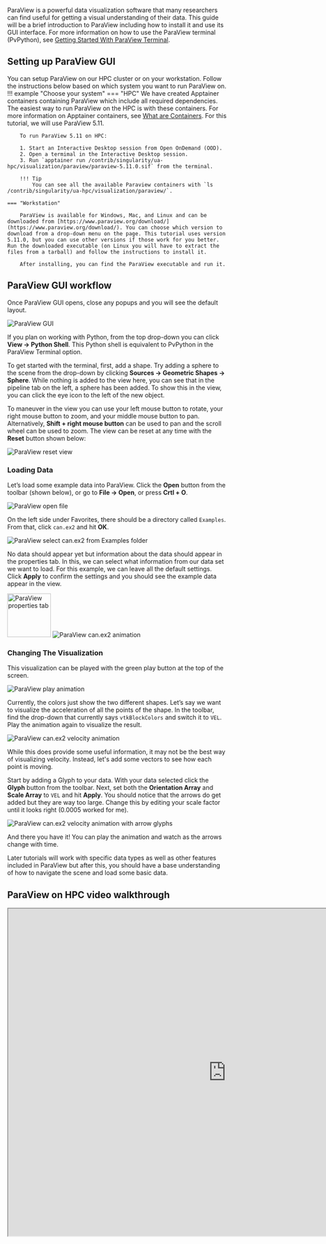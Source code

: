 ParaView is a powerful data visualization software that many researchers can find useful for getting a visual understanding of their data. This guide will be a brief introduction to ParaView including how to install it and use its GUI interface. For more information on how to use the ParaView terminal (PvPython), see [Getting Started With ParaView Terminal](../getting_started_with_paraview_terminal/index.md).

## Setting up ParaView GUI

You can setup ParaView on our HPC cluster or on your workstation. Follow the instructions below based on which system you want to run ParaView on.
!!! example "Choose your system"
    === "HPC"
        We have created Apptainer containers containing ParaView which include all required dependencies. The easiest way to run ParaView on the HPC is with these containers. For more information on Apptainer containers, see [What are Containers](../../../../software/containers/what_are_containers/index.md). For this tutorial, we will use ParaView 5.11. 
        
        To run ParaView 5.11 on HPC:
        
        1. Start an Interactive Desktop session from Open OnDemand (OOD).
        2. Open a termimal in the Interactive Desktop session.
        3. Run `apptainer run /contrib/singularity/ua-hpc/visualization/paraview/paraview-5.11.0.sif` from the terminal.
        
        !!! Tip
            You can see all the available Paraview containers with `ls /contrib/singularity/ua-hpc/visualization/paraview/`.
        
    === "Workstation"
    
        ParaView is available for Windows, Mac, and Linux and can be downloaded from [https://www.paraview.org/download/](https://www.paraview.org/download/). You can choose which version to download from a drop-down menu on the page. This tutorial uses version 5.11.0, but you can use other versions if those work for you better. Run the downloaded executable (on Linux you will have to extract the files from a tarball) and follow the instructions to install it.
        
        After installing, you can find the ParaView executable and run it.

## ParaView GUI workflow 

Once ParaView GUI opens, close any popups and you will see the default layout.

<img src="images/paraview-gui.png" alt="ParaView GUI"/>

If you plan on working with Python, from the top drop-down you can click **View → Python Shell**. This Python shell is equivalent to PvPython in the ParaView Terminal option.

To get started with the terminal, first, add a shape. Try adding a sphere to the scene from the drop-down by clicking **Sources → Geometric Shapes → Sphere**. While nothing is added to the view here, you can see that in the pipeline tab on the left, a sphere has been added. To show this in the view, you can click the eye icon to the left of the new object.

To maneuver in the view you can use your left mouse button to rotate, your right mouse button to zoom, and your middle mouse button to pan. Alternatively, **Shift + right mouse button** can be used to pan and the scroll wheel can be used to zoom. The view can be reset at any time with the **Reset** button shown below:

<img src="images/paraview-gui-reset.png" alt="ParaView reset view"/>

### Loading Data

Let’s load some example data into ParaView. Click the **Open** button from the toolbar (shown below), or go to **File → Open**, or press **Crtl + O**.

<img src="images/paraview-gui-open.png" alt="ParaView open file"/>

On the left side under Favorites, there should be a directory called `Examples`. From that, click `can.ex2` and hit **OK**.

<img src="images/paraview-gui-examples.png" alt="ParaView select can.ex2 from Examples folder"/>

No data should appear yet but information about the data should appear in the properties tab. In this, we can select what information from our data set we want to load. For this example, we can leave all the default settings. Click **Apply** to confirm the settings and you should see the example data appear in the view.

<img src="images/paraview-gui-properties.png" alt="ParaView properties tab" height="100"/>

<img src="images/paraview-gui-animation.png" alt="ParaView can.ex2 animation"/>

### Changing The Visualization

This visualization can be played with the green play button at the top of the screen.

<img src="images/paraview-gui-play.png" alt="ParaView play animation"/>

Currently, the colors just show the two different shapes. Let’s say we want to visualize the acceleration of all the points of the shape. In the toolbar, find the drop-down that currently says `vtkBlockColors` and switch it to `VEL`. Play the animation again to visualize the result.

<img src="images/paraview-gui-animation-vel.png" alt="ParaView can.ex2 velocity animation"/>

While this does provide some useful information, it may not be the best way of visualizing velocity. Instead, let's add some vectors to see how each point is moving.

Start by adding a Glyph to your data. With your data selected click the **Glyph** button from the toolbar. Next, set both the **Orientation Array** and **Scale Array** to `VEL` and hit **Apply**. You should notice that the arrows do get added but they are way too large. Change this by editing your scale factor until it looks right (0.0005 worked for me).

<img src="images/paraview-gui-animation-vel-glyph.png" alt="ParaView can.ex2 velocity animation with arrow glyphs"/>

And there you have it! You can play the animation and watch as the arrows change with time.

Later tutorials will work with specific data types as well as other features included in ParaView but after this, you should have a base understanding of how to navigate the scene and load some basic data.

## ParaView on HPC video walkthrough
<iframe width="1000" height="750" title="Paraview on HPC walkthrough" src="https://www.youtube.com/embed/Ku9rtS3DHlU" allowfullscreen></iframe>
